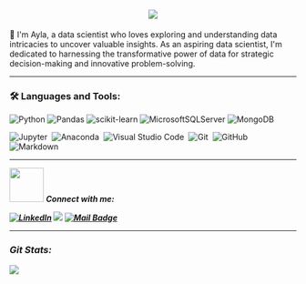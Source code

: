 <h1 align="center">
  <a href="https://git.io/typing-svg">
    <img src="https://readme-typing-svg.herokuapp.com/?lines=Welcome!+👋;I+am+Ayla+Issı&center=true&size=25&color=39FF14&center=true&size=25">
  </a>
</h1>

🚀 I'm Ayla, a data scientist who loves exploring and understanding data intricacies to uncover valuable insights. As an aspiring data scientist, I'm dedicated to harnessing the transformative power of data for strategic decision-making and innovative problem-solving.

<p><img align="right" src="https://komarev.com/ghpvc/?username=aylaIssi&style=flat-square&color=blue" alt=""/> </p>


---

### 🛠 Languages and Tools:
![Python](https://img.shields.io/badge/python-3670A0?style=for-the-badge&logo=python&logoColor=ffdd54)
![Pandas](https://img.shields.io/badge/pandas-%23150458.svg?style=for-the-badge&logo=pandas&logoColor=white)
![scikit-learn](https://img.shields.io/badge/scikit--learn-%23F7931E.svg?style=for-the-badge&logo=scikit-learn&logoColor=white)
![MicrosoftSQLServer](https://img.shields.io/badge/Microsoft%20SQL%20Sever-CC2927?style=for-the-badge&logo=microsoft%20sql%20server&logoColor=white)
![MongoDB](https://img.shields.io/badge/MongoDB-%234ea94b.svg?style=for-the-badge&logo=mongodb&logoColor=white)

![Jupyter](https://img.shields.io/badge/-Jupyter-333333?style=flat&logo=Jupyter)&nbsp;
![Anaconda](https://img.shields.io/badge/-Anaconda-333333?style=flat&logo=Anaconda)&nbsp;
![Visual Studio Code](https://img.shields.io/badge/-VScode-333333?style=flat&logo=visual-studio-code&logoColor=007ACC)&nbsp;
![Git](https://img.shields.io/badge/-Git-333333?style=flat&logo=git)&nbsp;
![GitHub](https://img.shields.io/badge/-GitHub-333333?style=flat&logo=github)&nbsp;
![Markdown](https://img.shields.io/badge/-Markdown-333333?style=flat&logo=markdown)

---

<img src="https://media.giphy.com/media/LnQjpWaON8nhr21vNW/giphy.gif" width="60"> <em><b> Connect with me:

[![LinkedIn](https://img.shields.io/badge/linkedin-%230077B5.svg?&style=for-the-badge&logo=linkedin&logoColor=white)](https://www.linkedin.com/in/aylaissi/)
[![](https://img.shields.io/badge/twitter-%231DA1F2.svg?&style=for-the-badge&logo=twitter&logoColor=white)](https://twitter.com/aylanrcnss)
[![Mail Badge](https://img.shields.io/badge/ayla.nurcan@gmail.com-c14438?style=for-the-badge&logo=Gmail&logoColor=white&link=mailto:ayla.nurcan@gmail.com)](mailto:ayla.nurcan@gmail.com)

---

### Git Stats:
![](https://github-readme-stats.vercel.app/api?username=aylaIssi&theme=dark&hide_border=false&include_all_commits=true&count_private=true)<br/>
